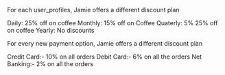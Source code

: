 For each user_profiles, Jamie offers a different discount plan

Daily: 25% off on coffee 
Monthly: 15% off on Coffee
Quaterly: 5% 25% off on coffee
Yearly: No discounts


For every new payment option, Jamie offers a different discount plan

Credit Card:- 10% on all orders
Debit Card:- 6% on all the orders
Net Banking:- 2% on all the orders
